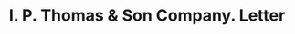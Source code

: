 ---
doi: 10.7916/D8TT633M
date_other: '1921'
date_other_textual: '1921'
form: correspondence
genre:
- Letters (correspondence)
name:
- I. P. Thomas & Son Company
object_in_context_url: https://biggert.cul.columbia.edu/items/view/ave_biggert_01702
subject_hierarchical_geographic:
- Philadelphia, Pennsylvania, United States
subject_name:
- I. P. Thomas & Son Company
title: I. P. Thomas & Son Company. Letter
sort_title: I. P. Thomas & Son Company. Letter
call_number: ave_biggert_01702
coordinates:
- 40.00944444444445,-75.13333333333334
pid: ave_biggert_01702
identifiers: ave_biggert_01702
permalink: /biggert/ave_biggert_01702/
layout: iiif-image-page
---